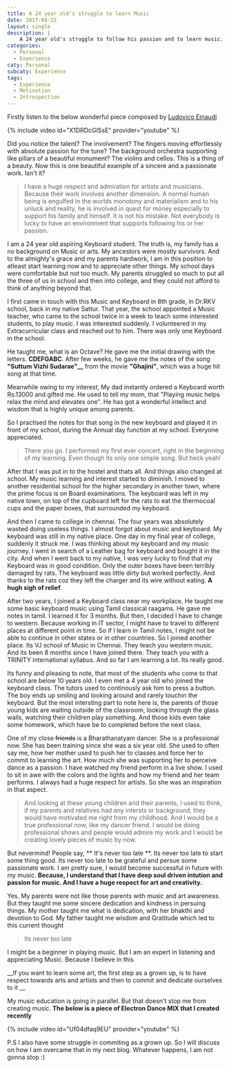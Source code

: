 ```yaml
---
title: A 24 year old's struggle to learn Music
date: 2017-04-22
layout: single
description: |
    A 24 year old's struggle to follow his passion and to learn music.
categories:
  - Personal
  - Experience
caty: Personal
subcaty: Experience
tags:
  - Experience
  - Motivation
  - Introspection
---
```


Firstly listen to the below wonderful piece composed by [Ludovico Einaudi](http://www.ludovicoeinaudi.com/ "Ludovico Einaudi")


{% include video id="X1DRDcGlSsE" provider="youtube" %}

Did you notice the talent? The involvement? The fingers moving effortlessly with absolute passion for the tune? The background orchestra supporting like pillars of a beautiful monument? The violins and cellos. This is a thing of a beauty. Now this is one beautiful example of a sincere and a passionate work. Isn't it?

<blockquote>I have a huge respect and admiration for artists and musicians. Because their work involves another dimension. A normal human being is engulfed in the worlds monotony and materialism and to his unluck and reality, he is involved in quest for money especially to support his family and himself. It is not his mistake. Not everybody is lucky to have an environment that supports following his or her passion. </blockquote>

I am a 24 year old aspiring Keyboard student. The truth is, my family has a no background on Music or arts. My ancestors were mostly survivors. And to the almighty's grace and my parents hardwork, I am in this position to atleast start learning now and to appreciate other things. My school days were comfortable but not too much. My parents struggled so much to put all the three of us in school and then into college, and they could not afford to think of anything beyond that. 

I first came in touch with this Music and Keyboard in 8th grade, in Dr.RKV school, back in my native Sattur. That year, the school appointed a Music teacher, who came to the school twice in a week to teach some interested students, to play music. I was interested suddenly. I volunteered in my Extracurricular class and reached out to him. There was only one Keyboard in the school.

He taught me, what is an Octave? He gave me the initial drawing with the letters. **CDEFGABC**. After few weeks, he gave me the notes of the song **"Suttum Vizhi Sudarae"__** from the movie **"Ghajini"**, which was a huge hit song at that time.

Meanwhile owing to my interest, My dad instantly ordered a Keyboard worth Rs.13000 and gifted me. He used to tell my mom, that "Playing music helps relax the mind and elevates one". He has got a wonderful intellect and wisdom that is highly unique among parents. 

So I practised the notes for that song in the new keyboard and played it in front of my school, during the Annual day function at my school. Everyone appreciated.

> There you go. I performed my first ever concert, right in the beginning of my learning. Even though its only one simple song. But heck yeah! 

After that I was put in to the hostel and thats all. And things also changed at school. My music learning and interest started to diminish. I moved to another residential school for the higher secondary in another town, where the prime focus is on Board examinations. The keyboard was left in my native town, on top of the cupboard left for the rats to eat the thermocoal cups and the paper boxes, that surrounded my keyboard. 

And then I came to college in chennai. The four years was absolutely wasted doing useless things. I almost forgot about music and keyboard. My keyboard was still in my native place. One day in my final year of college, suddenly it struck me. I was thinking about my keyboard and my music journey. I went in search of a Leather bag for keyboard and bought it in the city. And when I went back to my native, I was very lucky to find that my Keyboard was in good condition. Only the outer boxes have been terribly damaged by rats. The keyboard was little dirty but worked perfectly. And thanks to the rats coz they left the charger and its wire without eating. __A hugh sigh of relief__.

After two years, I joined a Keyboard class near my workplace. He taught me some basic keyboard music using Tamil classical raagams. He gave me notes in tamil. I learned it for 3 months. But then, I decided I have to change to western. Because working in IT sector, I might have to travel to different places at different point in time. So if I learn in Tamil notes, I might not be able to continue in other states or in other countries. So I joined another place. Its VJ school of Music in Chennai. They teach you western music. And its been 8 months since I have joined there. They teach you with a TRINITY international syllabus. And so far I am learning a lot. Its really good. 

Its funny and pleasing to note, that most of the students who come to that school are below 10 years old. I even met a 4 year old who joined the keyboard class. The tutors used to continously ask him to press a button. The boy ends up smiling and looking around and rarely touchin the keyboard. But the most intersting part to note here is, the parents of those young kids are waiting outside of the classroom, looking through the glass walls, watching their children play something. And those kids even take some homework, which have be to completed before the next class. 

One of my close ~~friends~~ is a Bharathanatyam dancer. She is a professional now. She has been training since she was a six year old. She used to often say me, how her mother used to push her to classes and force her to commit to learning the art. How much she was supporting her to perceive dance as a passion. I have watched my friend perform in a live show. I used to sit in awe with the colors and the lights and how my friend and her team performs. I always had a huge respect for artists. So she was an inspiration in that aspect.  

<blockquote>And looking at these young children and their parents, I used to think, if my parents and relatives had any intersts or background, they would have motivated me right from my childhood. And I would be a true professional now, like my dancer friend. I would be doing professional shows and people would admire my work and I would be creating lovely pieces of music by now. </blockquote>

But nevermind! People say, ** It's never too late **. Its never too late to start some thing good. Its never too late to be grateful and persue some passionate work. I am pretty sure, I would become successful in future with my music. __Because, I understand that I have deep soul driven intution and passion for music. And I have a huge respect for art and creativity.__

Yes. My parents were not like those parents with music and art awareness. But they taught me some sincere dedication and kindness in persuing things. My mother taught me what is dedication, with her bhakthi and devotion to God. My father taught me wisdom and Gratitude which led to this current thought 

<blockquote> Its never too late</blockquote>

I might be a beginner in playing music. But I am an expert in listening and appreciating Music. Because I believe in this

__If you want to learn some art, the first step as a grown up, is to have respect towards arts and artists and then to commit and dedicate ourselves to it __

My music education is going in parallel. But that doesn't stop me from creating music. **The below is a piece of Electron Dance MIX that I created recently**

{% include video id="Uf04dfaq9EU" provider="youtube" %}

P.S I also have some struggle in commiting as a grown up. So I will discuss on how I am overcame that in my next blog. Whatever happens, I am not gonna stop :)




